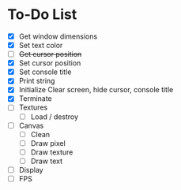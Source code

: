 # To-Do List

- [x] Get window dimensions
- [x] Set text color
- [ ] ~~Get cursor position~~
- [x] Set cursor position
- [x] Set console title
- [x] Print string
- [x] Initialize
    Clear screen, hide cursor, console title
- [x] Terminate
- [ ] Textures
    + [ ] Load / destroy
- [ ] Canvas
    + [ ] Clean
    + [ ] Draw pixel
    + [ ] Draw texture
    + [ ] Draw text
- [ ] Display 
- [ ] FPS
